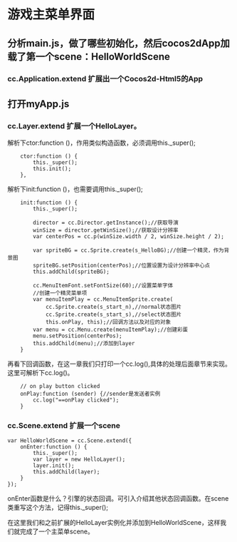 # 游戏主菜单界面

## 分析main.js，做了哪些初始化，然后cocos2dApp加载了第一个scene：HelloWorldScene

### cc.Application.extend 扩展出一个Cocos2d-Html5的App

## 打开myApp.js

### cc.Layer.extend 扩展一个HelloLayer。
解析下ctor:function ()，作用类似构造函数，必须调用this._super();

```
    ctor:function () {
        this._super();
        this.init();
    },
```

解析下init:function ()，也需要调用this._super();

```
    init:function () {
        this._super();

        director = cc.Director.getInstance();//获取导演
        winSize = director.getWinSize();//获取设计分辨率
        var centerPos = cc.p(winSize.width / 2, winSize.height / 2);

        var spriteBG = cc.Sprite.create(s_HelloBG);//创建一个精灵，作为背景图
        spriteBG.setPosition(centerPos);//位置设置为设计分辨率中心点
        this.addChild(spriteBG);

        cc.MenuItemFont.setFontSize(60);//设置菜单字体
        //创建一个精灵菜单项
        var menuItemPlay = cc.MenuItemSprite.create(
            cc.Sprite.create(s_start_n),//normal状态图片
            cc.Sprite.create(s_start_s),//select状态图片
            this.onPlay, this);//回调方法以及对应的对象
        var menu = cc.Menu.create(menuItemPlay);//创建彩蛋
        menu.setPosition(centerPos);
        this.addChild(menu);//添加到layer
    }
```

再看下回调函数，在这一章我们只打印一个cc.log(),具体的处理后面章节来实现。
这里可解析下cc.log()。

```
    // on play button clicked
    onPlay:function (sender) {//sender是发送者实例
        cc.log("==onPlay clicked");
    }
```

### cc.Scene.extend 扩展一个scene

```
var HelloWorldScene = cc.Scene.extend({
    onEnter:function () {
        this._super();
        var layer = new HelloLayer();
        layer.init();
        this.addChild(layer);
    }
});
```
onEnter函数是什么？引擎的状态回调。可引入介绍其他状态回调函数。在scene类重写这个方法，记得this._super();

在这里我们和之前扩展的HelloLayer实例化并添加到HelloWorldScene，这样我们就完成了一个主菜单scene。


